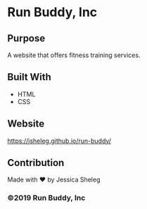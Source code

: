 # Run Buddy, Inc

## Purpose
A website that offers fitness training services. 

## Built With
* HTML
* CSS

## Website
https://jsheleg.github.io/run-buddy/

## Contribution
Made with ❤️ by Jessica Sheleg

### ©️2019 Run Buddy, Inc 
